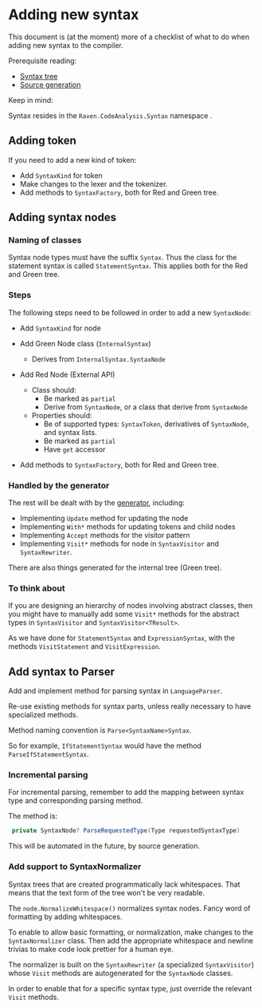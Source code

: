 # Adding new syntax

This document is (at the moment) more of a checklist of what to do when adding new syntax to the compiler.

Prerequisite reading:
* [Syntax tree](syntax-tree.md)
* [Source generation](source-generation.md)

Keep in mind:

Syntax resides in the `Raven.CodeAnalysis.Syntax` namespace .

## Adding token

If you need to add a new kind of token:

* Add `SyntaxKind` for token
* Make changes to the lexer and the tokenizer.
* Add methods to `SyntaxFactory`, both for Red and Green tree.

## Adding syntax nodes

### Naming of classes

Syntax node types must have the suffix `Syntax`. Thus the class for the statement syntax is called `StatementSyntax`. This applies both for the Red and Green tree.

### Steps

The following steps need to be followed in order to add a new `SyntaxNode`:

* Add `SyntaxKind` for node
* Add Green Node class (`InternalSyntax`)
    * Derives from `InternalSyntax.SyntaxNode`
* Add Red Node (External API)
    * Class should: 
        * Be marked as `partial`
        * Derive from `SyntaxNode`, or a class that derive from `SyntaxNode`
    * Properties should:
        * Be of supported types: `SyntaxToken`, derivatives of `SyntaxNode`, and syntax lists. 
        * Be marked as `partial`
        * Have `get` accessor
    
* Add methods to `SyntaxFactory`, both for Red and Green tree.

### Handled by the generator

The rest will be dealt with by the [generator](source-generation.md), including:

* Implementing `Update` method for updating the node
* Implementing `With*` methods for updating tokens and child nodes
* Implementing `Accept` methods for the visitor pattern
* Implementing `Visit*` methods for node in `SyntaxVisitor` and `SyntaxRewriter`.

There are also things generated for the internal tree (Green tree).

### To think about

If you are designing an hierarchy of nodes involving abstract classes, then you might have to manually add some `Visit*` methods for the abstract types in `SyntaxVisitor` and `SyntaxVisitor<TResult>`. 

As we have done for `StatementSyntax` and `ExpressionSyntax`, with the methods `VisitStatement` and `VisitExpression`.


## Add syntax to Parser

Add and implement method for parsing syntax in `LanguageParser`.

Re-use existing methods for syntax parts, unless really necessary to have specialized methods.

Method naming convention is `Parse<SyntaxName>Syntax`. 

So for example, `IfStatementSyntax` would have the method `ParseIfStatementSyntax`.

### Incremental parsing

For incremental parsing, remember to add the mapping between syntax type and corresponding parsing method.

The method is:

```csharp
 private SyntaxNode? ParseRequestedType(Type requestedSyntaxType)
 ```

This will be automated in the future, by source generation.

### Add support to SyntaxNormalizer

Syntax trees that are created programmatically lack whitespaces. That means that the text form of the tree won't be very readable.

The ``node.NormalizeWhitespace()`` normalizes syntax nodes. Fancy word of formatting by adding whitespaces.

To enable to allow basic formatting, or normalization, make changes to the `SyntaxNormalizer` class. Then add the appropriate whitespace and newline trivias to make code look prettier for a human eye.

The normalizer is built on the `SyntaxRewriter` (a specialized `SyntaxVisitor`) whose `Visit` methods are autogenerated for the `SyntaxNode` classes.

In order to enable that for a specific syntax type, just override the relevant `Visit` methods.
